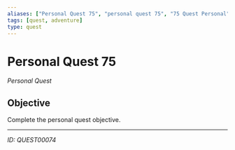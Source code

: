 ```yaml
---
aliases: ["Personal Quest 75", "personal quest 75", "75 Quest Personal"]
tags: [quest, adventure]
type: quest
---
```


# Personal Quest 75

*Personal Quest*

## Objective
Complete the personal quest objective.

---
*ID: QUEST00074*